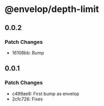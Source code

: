 # @envelop/depth-limit

## 0.0.2

### Patch Changes

- 16108bb: Bump

## 0.0.1

### Patch Changes

- c499ae8: First bump as envelop
- 2cfc726: Fixes
